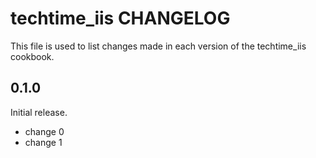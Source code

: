 # techtime_iis CHANGELOG

This file is used to list changes made in each version of the techtime_iis cookbook.

## 0.1.0

Initial release.

- change 0
- change 1
